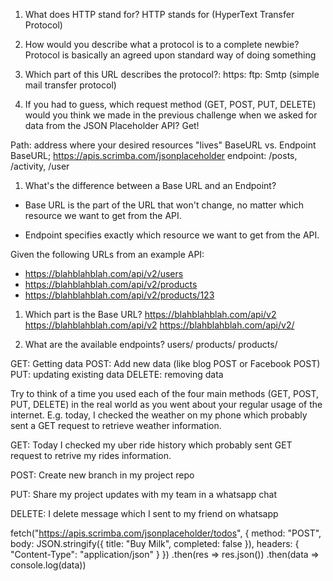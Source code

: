 1. What does HTTP stand for?
HTTP stands for (HyperText Transfer Protocol)

2. How would you describe what a protocol is to a complete newbie?
Protocol is basically an agreed upon standard way of doing something

3. Which part of this URL describes the protocol?: 
https:
ftp:
Smtp (simple mail transfer protocol)

1. If you had to guess, which request method (GET, POST, PUT, DELETE) would you
think we made in the previous challenge when we asked for data from the 
JSON Placeholder API?
Get!


Path: address where your desired resources "lives"
BaseURL vs. Endpoint
BaseURL; https://apis.scrimba.com/jsonplaceholder
endpoint: /posts, /activity, /user


<!-- Quiz Start -->

1. What's the difference between a Base URL and an Endpoint?

* Base URL is the part of the URL that won't change, no matter which resource we want to get from the API.

* Endpoint specifies exactly which resource we want to get from the API.

Given the following URLs from an example API:
* https://blahblahblah.com/api/v2/users
* https://blahblahblah.com/api/v2/products
* https://blahblahblah.com/api/v2/products/123

1. Which part is the Base URL?
https://blahblahblah.com/api/v2
https://blahblahblah.com/api/v2
https://blahblahblah.com/api/v2/

3. What are the available endpoints?
users/
products/
products/<some-id-of-the-product-here>

<!-- Quiz end -->
GET: Getting data
POST: Add new data (like blog POST or Facebook POST)
PUT: updating existing data
DELETE: removing data


<!-- Methods Quiz start -->
Try to think of a time you used each of the four main methods
(GET, POST, PUT, DELETE) in the real world as you went about
your regular usage of the internet. E.g. today, I checked the
weather on my phone which probably sent a GET request to retrieve
weather information.

GET: 
Today I checked my uber ride history which probably sent GET request to retrive my rides information.

POST: 
Create new branch in my project repo

PUT: 
Share my project updates with my team in a whatsapp chat

DELETE:
I delete message which I sent to my friend on whatsapp
<!-- Methids quiz end -->

fetch("https://apis.scrimba.com/jsonplaceholder/todos", {
    method: "POST",
    body: JSON.stringify({
        title: "Buy Milk",
        completed: false
    }),
  headers: {
      "Content-Type": "application/json"
    }
})
    .then(res => res.json())
    .then(data => console.log(data))